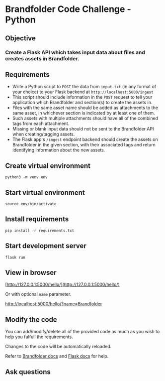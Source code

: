 # Brandfolder Code Challenge - Python

## Objective
### Create a Flask API which takes input data about files and creates assets in Brandfolder.

## Requirements
- Write a Python script to `POST` the data from `input.txt` (in any format of your choice) to your Flask backend at `http://localhost:5000/ingest`
- This script should include information in the `POST` request to tell your application which Brandfolder and section(s) to create the assets in.
- Files with the same asset name should be added as attachments to the same asset, in whichever section is indicated by at least one of them.
- Such assets with multiple attachments should have all of the combined tags from each attachment.
- Missing or blank input data should not be sent to the Brandfolder API when creating/tagging assets.
- The Flask app's `/ingest` endpoint backend should create the assets on Brandfolder in the given section, with their associated tags and return identifying information about the new assets.



## Create virtual environment
`python3 -m venv env`

## Start virtual environment
`source env/bin/activate`

## Install requirements
`pip install -r requirements.txt`

## Start development server
`flask run`

## View in browser
[http://127.0.0.1:5000/hello/](http://127.0.0.1:5000/hello/)

Or with optional `name` parameter.

[http://localhost:5000/hello/?name=Brandfolder](http://localhost:5000/hello/?name=Brandfolder)


## Modify the code
You can add/modify/delete all of the provided code as much as you wish to help you fulfull the requirements.

Changes to the code will be automatically reloaded.

Refer to [Brandfolder docs](https://developers.brandfolder.com/) and [Flask docs](https://flask.palletsprojects.com/en/1.1.x/) for help.

## Ask questions
